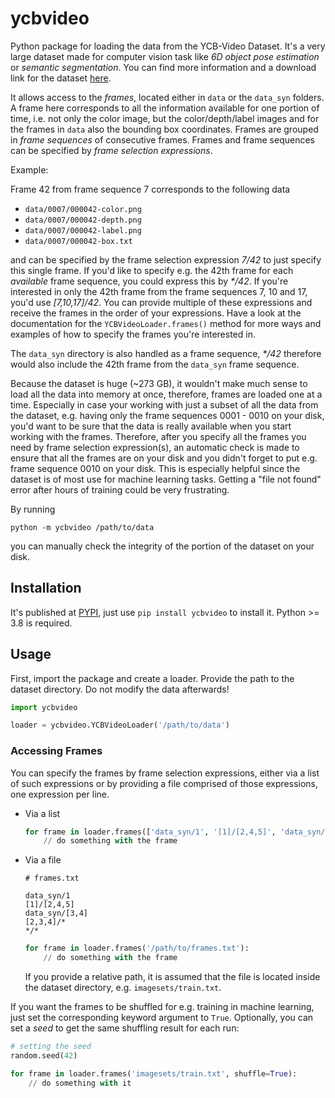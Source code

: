 # ycbvideo

Python package for loading the data from the YCB-Video Dataset.
It's a very large dataset made for computer vision task like *6D object pose estimation* or
*semantic segmentation*.
You can find more information and a download link for the dataset
[here](https://rse-lab.cs.washington.edu/projects/posecnn/).

It allows access to the *frames*, located either in `data` or the `data_syn` folders. A frame
here corresponds to all the information available for one portion of time, i.e. not only the color
image, but the color/depth/label images and for the frames in `data` also the bounding box coordinates.
Frames are grouped in *frame sequences* of consecutive frames.
Frames and frame sequences can be specified by *frame selection expressions*.

Example:

Frame 42 from frame sequence 7 corresponds to the following data

* `data/0007/000042-color.png`
* `data/0007/000042-depth.png`
* `data/0007/000042-label.png`
* `data/0007/000042-box.txt`

and can be specified by the frame selection expression *7/42* to just specify this single frame.
If you'd like to specify e.g. the 42th frame for each *available* frame sequence, you could express
this by *\*/42*. If you're interested in only the 42th frame from the frame sequences 7, 10 and 17,
you'd use *[7,10,17]/42*. You can provide multiple of these expressions and receive the frames in
the order of your expressions. Have a look at the documentation for the `YCBVideoLoader.frames()`
method for more ways and examples of how to specify the frames you're interested in.

The `data_syn` directory is also handled as a frame sequence, *\*/42* therefore would also include
the 42th frame from the `data_syn` frame sequence.

Because the dataset is huge (~273 GB), it wouldn't make much sense to load all the data into memory
at once, therefore, frames are loaded one at a time. Especially in case your working with just a
subset of all the data from the dataset, e.g. having only the frame sequences 0001 - 0010 on your
disk, you'd want to be sure that the data is really available when you start working with the
frames. Therefore, after you specify all the frames you need by frame selection expression(s),
an automatic check is made to ensure that all the frames are on your disk and you didn't forget to put
e.g. frame sequence 0010 on your disk. This is especially helpful since the dataset is of most use
for machine learning tasks. Getting a "file not found" error after hours of training could be very
frustrating.

By running

```shell
python -m ycbvideo /path/to/data
```

you can manually check the integrity of the portion of the dataset on your disk.

## Installation

It's published at [PYPI](https://pypi.org/project/ycbvideo/), just use `pip install ycbvideo` to
install it. Python >= 3.8 is required.

## Usage

First, import the package and create a loader. Provide the path to the dataset directory.
Do not modify the data afterwards!

```python
import ycbvideo

loader = ycbvideo.YCBVideoLoader('/path/to/data')
```

### Accessing Frames

You can specify the frames by frame selection expressions, either via a list of such expressions
or by providing a file comprised of those expressions, one expression per line.

* Via a list

  ```python
  for frame in loader.frames(['data_syn/1', '[1]/[2,4,5]', 'data_syn/[3,4]', '[2,3,4]/*', '*/*'):
      // do something with the frame
  ```
* Via a file

  ```
  # frames.txt

  data_syn/1
  [1]/[2,4,5]
  data_syn/[3,4]
  [2,3,4]/*
  */*
  ```

  ```python
  for frame in loader.frames('/path/to/frames.txt'):
      // do something with the frame
  ```

  If you provide a relative path, it is assumed that the file is located inside the dataset directory,
  e.g. `imagesets/train.txt`.

If you want the frames to be shuffled for e.g. training in machine learning, just set the corresponding
keyword argument to `True`. Optionally, you can set a *seed* to get the same shuffling result for each run:

```python
# setting the seed
random.seed(42)

for frame in loader.frames('imagesets/train.txt', shuffle=True):
    // do something with it
```
